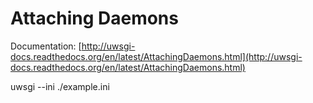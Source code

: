 # Attaching Daemons

Documentation: [http://uwsgi-docs.readthedocs.org/en/latest/AttachingDaemons.html](http://uwsgi-docs.readthedocs.org/en/latest/AttachingDaemons.html)

uwsgi --ini ./example.ini